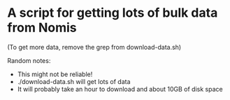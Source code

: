 # A script for getting lots of bulk data from Nomis

(To get more data, remove the grep from download-data.sh)

Random notes:
- This might not be reliable!
- ./download-data.sh will get lots of data
- It will probably take an hour to download and about 10GB of disk space
